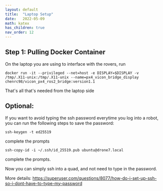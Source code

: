 ```yaml
---
layout: default
title:  "Laptop Setup"
date:   2022-05-09
math: katex
has_children: true
nav_order: 12
---
```


## Step 1: Pulling Docker Container

On the laptop you are using to interface with the rovers, run

```
docker run -it --privileged --net=host -e DISPLAY=$DISPLAY -v /tmp/.X11-unix:/tmp/.X11-unix --name=px4_vicon_bridge_display chenrc98/vicon_px4_ros2_bridge:version1.1
```

That's all that's needed from the laptop side


## Optional:

If you want to avoid typing the ssh password everytime you log into a robot, you can run the following steps to save the password:

```
ssh-keygen -t ed25519
```
complete the prompts

```
ssh-copy-id -i ~/.ssh/id_25519.pub ubuntu@drone7.local
```
complete the prompts. 

Now you can simply ssh into a quad, and not need to type in the password.

More details: https://superuser.com/questions/8077/how-do-i-set-up-ssh-so-i-dont-have-to-type-my-password
